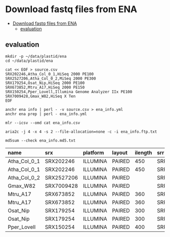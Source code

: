 # Download fastq files from ENA

[TOC levels=1-3]: # ""

- [Download fastq files from ENA](#download-fastq-files-from-ena)
  - [evaluation](#evaluation)


## evaluation

```shell script
mkdir -p ~/data/plastid/ena
cd ~/data/plastid/ena

cat << EOF > source.csv
SRX202246,Atha_Col_0_1,HiSeq 2000 PE100
SRX2527206,Atha_Col_0_2,MiSeq 2000 PE300
SRX179254,Osat_Nip,HiSeq 2000 PE100
SRX673852,Mtru_A17,HiSeq 2000 PE150
SRX150254,Pper_Lovell,Illumina Genome Analyzer IIx PE100
SRX7009428,Gmax_W82,HiSeq X Ten
EOF

anchr ena info | perl - -v source.csv > ena_info.yml
anchr ena prep | perl - ena_info.yml

mlr --icsv --omd cat ena_info.csv

aria2c -j 4 -x 4 -s 2 --file-allocation=none -c -i ena_info.ftp.txt

md5sum --check ena_info.md5.txt

```

| name         | srx        | platform | layout | ilength | srr         | spot      | base   |
|:-------------|:-----------|:---------|:-------|:--------|:------------|:----------|:-------|
| Atha_Col_0_1 | SRX202246  | ILLUMINA | PAIRED | 450     | SRR611086   | 49891349  | 9.29G  |
| Atha_Col_0_1 | SRX202246  | ILLUMINA | PAIRED | 450     | SRR616966   | 24851796  | 4.63G  |
| Atha_Col_0_2 | SRX2527206 | ILLUMINA | PAIRED |         | SRR5216995  | 26893065  | 14.46G |
| Gmax_W82     | SRX7009428 | ILLUMINA | PAIRED |         | SRR10296600 | 162110355 | 45.29G |
| Mtru_A17     | SRX673852  | ILLUMINA | PAIRED | 360     | SRR1542422  | 99418334  | 16.67G |
| Mtru_A17     | SRX673852  | ILLUMINA | PAIRED | 360     | SRR1542423  | 29663436  | 8.34G  |
| Osat_Nip     | SRX179254  | ILLUMINA | PAIRED | 300     | SRR545059   | 85148124  | 7.93G  |
| Osat_Nip     | SRX179254  | ILLUMINA | PAIRED | 300     | SRR545231   | 85251097  | 16.04G |
| Pper_Lovell  | SRX150254  | ILLUMINA | PAIRED | 400     | SRR502985   | 123590441 | 23.25G |

